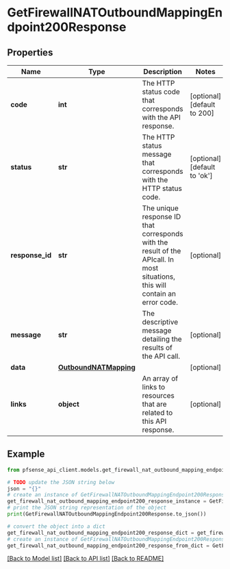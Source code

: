 # GetFirewallNATOutboundMappingEndpoint200Response


## Properties

Name | Type | Description | Notes
------------ | ------------- | ------------- | -------------
**code** | **int** | The HTTP status code that corresponds with the API response. | [optional] [default to 200]
**status** | **str** | The HTTP status message that corresponds with the HTTP status code. | [optional] [default to 'ok']
**response_id** | **str** | The unique response ID that corresponds with the result of the APIcall. In most situations, this will contain an error code. | [optional] 
**message** | **str** | The descriptive message detailing the results of the API call. | [optional] 
**data** | [**OutboundNATMapping**](OutboundNATMapping.md) |  | [optional] 
**links** | **object** | An array of links to resources that are related to this API response. | [optional] 

## Example

```python
from pfsense_api_client.models.get_firewall_nat_outbound_mapping_endpoint200_response import GetFirewallNATOutboundMappingEndpoint200Response

# TODO update the JSON string below
json = "{}"
# create an instance of GetFirewallNATOutboundMappingEndpoint200Response from a JSON string
get_firewall_nat_outbound_mapping_endpoint200_response_instance = GetFirewallNATOutboundMappingEndpoint200Response.from_json(json)
# print the JSON string representation of the object
print(GetFirewallNATOutboundMappingEndpoint200Response.to_json())

# convert the object into a dict
get_firewall_nat_outbound_mapping_endpoint200_response_dict = get_firewall_nat_outbound_mapping_endpoint200_response_instance.to_dict()
# create an instance of GetFirewallNATOutboundMappingEndpoint200Response from a dict
get_firewall_nat_outbound_mapping_endpoint200_response_from_dict = GetFirewallNATOutboundMappingEndpoint200Response.from_dict(get_firewall_nat_outbound_mapping_endpoint200_response_dict)
```
[[Back to Model list]](../README.md#documentation-for-models) [[Back to API list]](../README.md#documentation-for-api-endpoints) [[Back to README]](../README.md)


